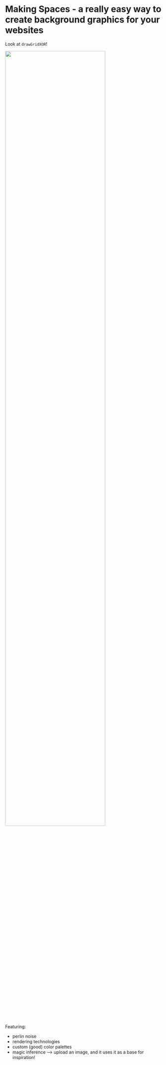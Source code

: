 # Making Spaces - a really easy way to create background graphics for your websites

Look at `drawGridXOR`!

<img src="https://media.giphy.com/media/YUIbqiKqKv2kUdWQX1/giphy.gif" width="80%">

Featuring:

- perlin noise
- rendering technologies
- custom (good) color palettes
- magic inference --> upload an image, and it uses it as a base for inspiration!